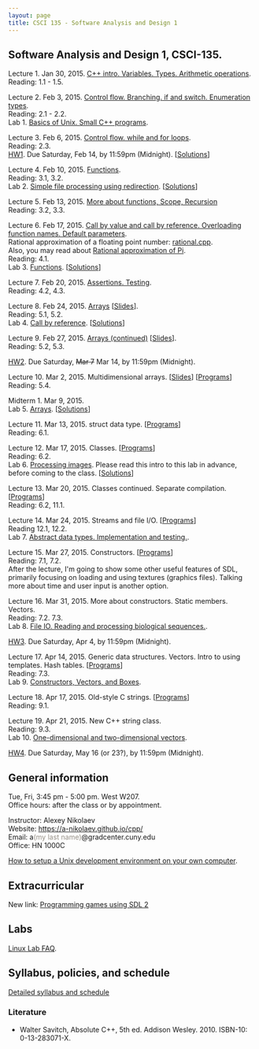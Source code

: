 ```yaml
---
layout: page
title: CSCI 135 - Software Analysis and Design 1
---
```


## Software Analysis and Design 1, CSCI-135.

Lecture 1. Jan 30, 2015. [C++ intro. Variables. Types. Arithmetic operations](lec/1/).     
Reading: 1.1 - 1.5.

Lecture 2. Feb 3, 2015. [Control flow. Branching. if and switch. Enumeration types](lec/2/).     
Reading: 2.1 - 2.2.   
Lab 1. [Basics of Unix. Small C++ programs](lab/1/).

Lecture 3. Feb 6, 2015. [Control flow. while and for loops](lec/3/).     
Reading: 2.3.   
[HW1](hw/1/). Due Saturday, Feb 14, by 11:59pm (Midnight). [[Solutions](hw/1/solutions.html)] 

Lecture 4. Feb 10, 2015. [Functions](lec/4/).    
Reading: 3.1, 3.2.    
Lab 2. [Simple file processing using redirection](lab/2/). [[Solutions](lab/2/solutions.html)]

Lecture 5. Feb 13, 2015. [More about functions, Scope, Recursion](lec/5/)    
Reading: 3.2, 3.3.    

Lecture 6. Feb 17, 2015. [Call by value and call by reference. Overloading function names. Default parameters](lec/6/).      
Rational approximation of a floating point number: [rational.cpp](lec/6/rational.cpp).     
Also, you may read about [Rational approximation of Pi](http://www.isi.edu/~johnh/BLOG/1999/0728_RATIONAL_PI/).    
Reading: 4.1.    
Lab 3. [Functions](lab/3/). [[Solutions](lab/3/solutions.html)]

Lecture 7. Feb 20, 2015. [Assertions. Testing](lec/7/).      
Reading: 4.2, 4.3.    

Lecture 8. Feb 24, 2015. [Arrays](lec/8/) [[Slides](lec/8/slides.pdf)].      
Reading: 5.1, 5.2.   
Lab 4. [Call by reference](lab/4/). [[Solutions](lab/4/solutions.html)] 

Lecture 9. Feb 27, 2015. [Arrays (continued)](lec/9/) [[Slides](lec/9/slides.pdf)].      
Reading: 5.2, 5.3.   

[HW2](hw/2/). Due Saturday, <del>Mar 7</del> Mar 14, by 11:59pm (Midnight).    

Lecture 10. Mar 2, 2015. Multidimensional arrays. [[Slides](lec/10/slides.pdf)] [[Programs](lec/10/)]     
Reading: 5.4.     

Midterm 1. Mar 9, 2015.     
Lab 5. [Arrays](lab/5/). [[Solutions](lab/5/solutions.html)] 

Lecture 11. Mar 13, 2015. struct data type. [[Programs](lec/11/)]     
Reading: 6.1.     

Lecture 12. Mar 17, 2015. Classes. [[Programs](lec/12/)]    
Reading: 6.2.     
Lab 6. [Processing images](lab/6/). Please read this intro to this lab in advance, before coming to the class.
[[Solutions](lab/6/solutions.html)] 

Lecture 13. Mar 20, 2015. Classes continued. Separate compilation. [[Programs](lec/13/)]     
Reading: 6.2, 11.1.     

Lecture 14. Mar 24, 2015. Streams and file I/O. [[Programs](lec/14/)]     
Reading 12.1, 12.2.    
Lab 7. [Abstract data types. Implementation and testing.](lab/7/). 

Lecture 15. Mar 27, 2015. Constructors. [[Programs](lec/15/)]   
Reading: 7.1, 7.2.    
After the lecture, I'm going to show some other useful features of SDL, primarily focusing on
loading and using textures (graphics files). Talking more about time and user input is another option.

Lecture 16. Mar 31, 2015. More about constructors. Static members. Vectors.    
Reading: 7.2. 7.3.    
Lab 8. [File IO. Reading and processing biological sequences.](lab/8/). 

[HW3](hw/3/). Due Saturday, Apr 4, by 11:59pm (Midnight).    

Lecture 17. Apr 14, 2015. Generic data structures. Vectors. Intro to using templates. Hash tables. [[Programs](lec/17/)]      
Reading: 7.3.    
Lab 9. [Constructors, Vectors, and Boxes](lab/9/). 

Lecture 18. Apr 17, 2015. Old-style C strings. [[Programs](lec/18/)]      
Reading: 9.1.    

Lecture 19. Apr 21, 2015. New C++ string class.       
Reading: 9.3.   
Lab 10. [One-dimensional and two-dimensional vectors](lab/10/). 

[HW4](hw/4/). Due Saturday, May 16 (or 23?), by 11:59pm (Midnight).    

## General information
Tue, Fri, 3:45 pm - 5:00 pm. West W207.  
Office hours: after the class or by appointment.

Instructor: Alexey Nikolaev  
Website: <https://a-nikolaev.github.io/cpp/>  
Email: a<span style="color:#969086;">(my last name)</span>@gradcenter.cuny.edu  
Office: HN 1000C  

[How to setup a Unix development environment on your own computer](setup/).

## Extracurricular 
New link: [Programming games using SDL 2](sdl/)

## Labs

[Linux Lab FAQ](http://www.geography.hunter.cuny.edu/tbw/CS.Linux.Lab.FAQ/department_of_computer_science.faq.htm).

## Syllabus, policies, and schedule
[Detailed syllabus and schedule](docs/syllabus.pdf)

### Literature
  * Walter Savitch, Absolute C++, 5th ed. Addison Wesley. 2010. ISBN-10: 0-13-283071-X.

[pdfimg]: /img/pdf1.png
[fbimg]: /img/fb.png
